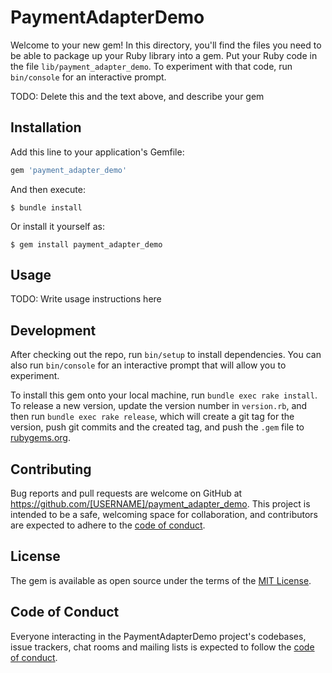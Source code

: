 # PaymentAdapterDemo

Welcome to your new gem! In this directory, you'll find the files you need to be able to package up your Ruby library into a gem. Put your Ruby code in the file `lib/payment_adapter_demo`. To experiment with that code, run `bin/console` for an interactive prompt.

TODO: Delete this and the text above, and describe your gem

## Installation

Add this line to your application's Gemfile:

```ruby
gem 'payment_adapter_demo'
```

And then execute:

    $ bundle install

Or install it yourself as:

    $ gem install payment_adapter_demo

## Usage

TODO: Write usage instructions here

## Development

After checking out the repo, run `bin/setup` to install dependencies. You can also run `bin/console` for an interactive prompt that will allow you to experiment.

To install this gem onto your local machine, run `bundle exec rake install`. To release a new version, update the version number in `version.rb`, and then run `bundle exec rake release`, which will create a git tag for the version, push git commits and the created tag, and push the `.gem` file to [rubygems.org](https://rubygems.org).

## Contributing

Bug reports and pull requests are welcome on GitHub at https://github.com/[USERNAME]/payment_adapter_demo. This project is intended to be a safe, welcoming space for collaboration, and contributors are expected to adhere to the [code of conduct](https://github.com/[USERNAME]/payment_adapter_demo/blob/master/CODE_OF_CONDUCT.md).

## License

The gem is available as open source under the terms of the [MIT License](https://opensource.org/licenses/MIT).

## Code of Conduct

Everyone interacting in the PaymentAdapterDemo project's codebases, issue trackers, chat rooms and mailing lists is expected to follow the [code of conduct](https://github.com/[USERNAME]/payment_adapter_demo/blob/master/CODE_OF_CONDUCT.md).
